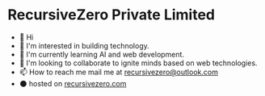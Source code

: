 # RecursiveZero Private Limited

- 👋 Hi
- 👀 I'm interested in building technology.
- 🌱 I'm currently learning AI and web development.
- 💞️ I'm looking to collaborate to ignite minds based on web technologies.
- 📫 How to reach me mail me at <recursivezero@outlook.com>
- 🌑 hosted on [recursivezero.com](https://recursivezero.com)
